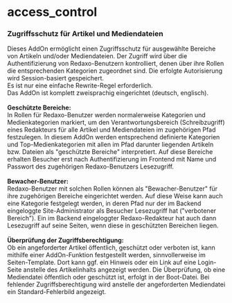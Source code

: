 # access_control
<h3>Zugriffsschutz für Artikel und Mediendateien</h3>

<div>Dieses AddOn ermöglicht einen Zugriffsschutz für
ausgewählte Bereiche von Artikeln und/oder Mediendateien.
Der Zugriff wird über die Authentifizierung von Redaxo-Benutzern
kontrolliert, denen über ihre Rollen die entsprechenden Kategorien
zugeordnet sind. Die erfolgte Autorisierung wird Session-basiert
gespeichert.</div>
<div>Es ist nur eine einfache Rewrite-Regel erforderlich.</div>
<div>Das AddOn ist komplett zweisprachig eingerichtet (deutsch,
englisch).</div>

<div><br/><b>Geschützte Bereiche:</b></div>
<div>In Rollen für Redaxo-Benutzer werden normalerweise Kategorien
und Medienkategorien markiert, um den Verantwortungsbereich
(Schreibzugriff) eines Redakteurs für alle Artikel und Mediendateien
im zugehörigen Pfad festzulegen. In diesem AddOn werden entsprechend
definierte Kategorien und Top-Medienkategorien mit allen im Pfad
darunter liegenden Artikeln bzw. Dateien als "geschützte Bereiche"
interpretiert. Auf diese Bereiche erhalten Besucher erst nach
Authentifizierung im Frontend mit Name und Passwort des zugehörigen
Redaxo-Benutzers Lesezugriff.</div>

<div><br/><b>Bewacher-Benutzer:</b></div>
<div>Redaxo-Benutzer mit solchen Rollen können als "Bewacher-Benutzer"
für ihre zugehörigen Bereiche eingerichtet werden. Auf diese Weise
kann auch eine Kategorie festgelegt werden, in deren Pfad nur der im
Backend eingeloggte Site-Administrator als Besucher Lesezugriff hat
("verbotener Bereich"). Ein im Backend eingeloggter Redaxo-Redakteur
hat auch dann Lesezugriff auf seine Seiten, wenn diese in geschützten
Bereichen liegen.</div>

<div><br/><b>Überprüfung der Zugriffsberechtigung:</b></div>
<div>Ob ein angeforderter Artikel öffentlich, geschützt oder
verboten ist, kann mithilfe einer AddOn-Funktion festgestellt werden,
sinnvollerweise im Seiten-Template. Dort kann ggf. ein Hinweis oder
ein Link auf eine Login-Seite anstelle des Artikelinhalts angezeigt
werden. Die Überprüfung, ob eine Mediendatei öffentlich oder geschützt
ist, erfolgt in der Boot-Datei. Bei fehlender Zugriffsberechtigung
wird anstelle der angeforderten Mediendatei ein Standard-Fehlerbild
angezeigt.</div>